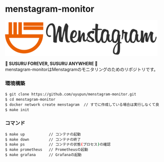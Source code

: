# menstagram-monitor

<img src="logo.png" width="500">

**🍜 SUSURU FOREVER, SUSURU ANYWHERE 🍜**  
menstagram-monitorはMenstagramのモニタリングのためのリポジトリです。

### 環境構築

```bash
$ git clone https://github.com/uyupun/menstagram-monitor.git
$ cd menstagram-monitor
$ docker network create menstagram  // すでに作成している場合は実行しなくて良い
$ make init
```

### コマンド

```bash
$ make up           // コンテナの起動
$ make down         // コンテナの終了
$ make ps           // コンテナの状態(プロセス)の確認
$ make prometheus   // Prometheusの起動
$ make grafana      // Grafanaの起動
```

